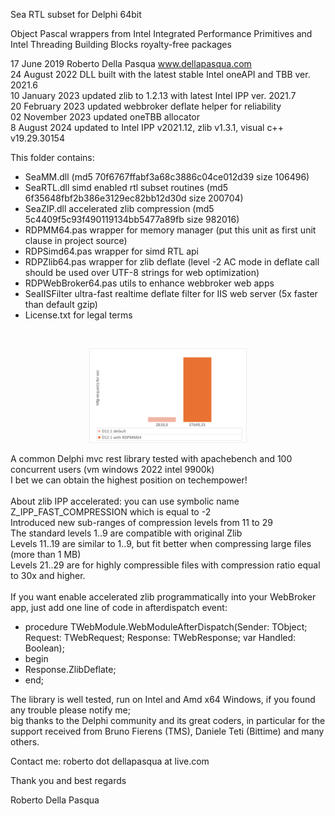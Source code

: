 Sea RTL subset for Delphi 64bit

Object Pascal wrappers from Intel Integrated Performance Primitives and Intel Threading Building Blocks royalty-free packages

17 June 2019 Roberto Della Pasqua www.dellapasqua.com<br>
24 August 2022 DLL built with the latest stable Intel oneAPI and TBB ver. 2021.6<br>
10 January 2023 updated zlib to 1.2.13 with latest Intel IPP ver. 2021.7<br>
20 February 2023 updated webbroker deflate helper for reliability<br>
02 November 2023 updated oneTBB allocator<br>
8 August 2024 updated to Intel IPP v2021.12, zlib v1.3.1, visual c++ v19.29.30154

This folder contains:

- SeaMM.dll (md5 70f6767ffabf3a68c3886c04ce012d39 size 106496)
- SeaRTL.dll simd enabled rtl subset routines (md5 6f35648fbf2b386e3129ec82bb12d30d size 200704)
- SeaZIP.dll accelerated zlib compression (md5 5c4409f5c93f490119134bb5477a89fb size 982016)
- RDPMM64.pas wrapper for memory manager (put this unit as first unit clause in project source)
- RDPSimd64.pas wrapper for simd RTL api
- RDPZlib64.pas wrapper for zlib deflate (level -2 AC mode in deflate call should be used over UTF-8 strings for web optimization)<br>
- RDPWebBroker64.pas utils to enhance webbroker web apps<br> 
- SeaIISFilter ultra-fast realtime deflate filter for IIS web server (5x faster than default gzip)
- License.txt for legal terms
<br>
<p align="center"><img src="RobiMM.gif" width="50%"></p>
A common Delphi mvc rest library tested with apachebench and 100 concurrent users (vm windows 2022 intel 9900k)<br>
I bet we can obtain the highest position on techempower!<br>
<br>
About zlib IPP accelerated: you can use symbolic name Z_IPP_FAST_COMPRESSION which is equal to -2<br>    
Introduced new sub-ranges of compression levels from 11 to 29<br>
The standard levels 1..9 are compatible with original Zlib<br>
Levels 11..19 are similar to 1..9, but fit better when compressing large files (more than 1 MB)<br>
Levels 21..29 are for highly compressible files with compression ratio equal to 30x and higher.
<br><br>
If you want enable accelerated zlib programmatically into your WebBroker app, just add one line of code in afterdispatch event:

- procedure TWebModule.WebModuleAfterDispatch(Sender: TObject; Request: TWebRequest; Response: TWebResponse; var Handled: Boolean); 
- begin 
- Response.ZlibDeflate;
- end;

The library is well tested, run on Intel and Amd x64 Windows, if you found any trouble please notify me;<br>
big thanks to the Delphi community and its great coders, in particular for the support received from Bruno Fierens (TMS), Daniele Teti (Bittime) and many others.<br>

Contact me: roberto dot dellapasqua at live.com

Thank you and best regards

Roberto Della Pasqua
